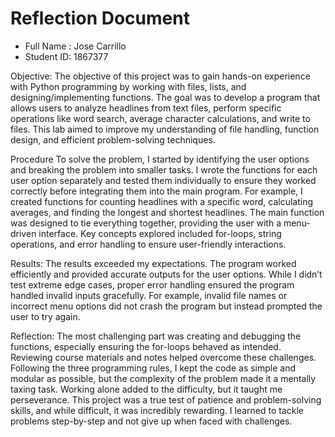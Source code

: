 # Reflection Document

* Full Name :  Jose Carrillo
* Student ID:  1867377

Objective:
The objective of this project was to gain hands-on experience with Python programming by working with files, lists, and designing/implementing functions. The goal was to develop a program that allows users to analyze headlines from text files, perform specific operations like word search, average character calculations, and write to files. This lab aimed to improve my understanding of file handling, function design, and efficient problem-solving techniques.

Procedure
To solve the problem, I started by identifying the user options and breaking the problem into smaller tasks. I wrote the functions for each user option separately and tested them individually to ensure they worked correctly before integrating them into the main program. For example, I created functions for counting headlines with a specific word, calculating averages, and finding the longest and shortest headlines. The main function was designed to tie everything together, providing the user with a menu-driven interface. Key concepts explored included for-loops, string operations, and error handling to ensure user-friendly interactions.

Results:
The results exceeded my expectations. The program worked efficiently and provided accurate outputs for the user options. While I didn’t test extreme edge cases, proper error handling ensured the program handled invalid inputs gracefully. For example, invalid file names or incorrect menu options did not crash the program but instead prompted the user to try again.

Reflection:
The most challenging part was creating and debugging the functions, especially ensuring the for-loops behaved as intended. Reviewing course materials and notes helped overcome these challenges. Following the three programming rules, I kept the code as simple and modular as possible, but the complexity of the problem made it a mentally taxing task. Working alone added to the difficulty, but it taught me perseverance. This project was a true test of patience and problem-solving skills, and while difficult, it was incredibly rewarding. I learned to tackle problems step-by-step and not give up when faced with challenges.












